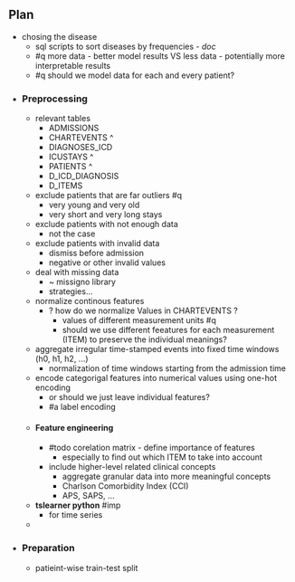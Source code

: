 ## **Plan**
- chosing the disease
	- sql scripts to sort diseases by frequencies - *doc*
	- #q more data - better model results VS less data - potentially more interpretable results
	- #q should we model data for each and every patient?
- ### **Preprocessing**
	- relevant tables
		- ADMISSIONS
		- CHARTEVENTS    ^
		- DIAGNOSES_ICD
		- ICUSTAYS   ^
		- PATIENTS   ^
		- D_ICD_DIAGNOSIS
		- D_ITEMS
	- exclude patients that are far outliers #q
		- very young and very old
		- very short and very long stays
	- exclude patients with not enough data
		- not the case
	- exclude patients with invalid data
		- dismiss before admission
		- negative or other invalid values 
	- deal with missing data
		- ~ missigno library
		- strategies...
	- normalize continous features
		- ? how do we normalize Values in CHARTEVENTS ?
			- values of different measurement units #q 
			- should we use different feeatures for each measurement (ITEM) to preserve the individual meanings?
	- aggregate irregular time-stamped events into fixed time windows (h0, h1, h2, ...)
		- normalization of time windows starting from the admission time
	- encode categorigal features into numerical values using one-hot encoding
		- or should we just leave individual features?
		- #a label encoding
	- #### **Feature engineering**
		- #todo corelation matrix - define importance of features
			- especially to find out which ITEM to take into account
		- include higher-level related clinical concepts
			- aggregate granular data into more meaningful concepts
			- Charlson Comorbidity Index (CCI)
			- APS, SAPS, ...
	- **tslearner python** #imp
		- for time series
	- 
- ### **Preparation**
	- patieint-wise train-test split